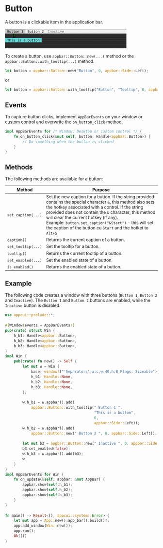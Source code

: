# Button

A button is a clickable item in the application bar.

<img src="img/button.png" width=400/>

To create a button, use `appbar::Button::new(...)` method or the `appbar::Button::with_tooltip(...)` method.

```rs
let button = appbar::Button::new("Button", 0, appbar::Side::Left);
```

or

```rs
let button = appbar::Button::with_tooltip("Button", "Tooltip", 0, appbar::Side::Left);
```

## Events

To capture button clicks, implement `AppBarEvents` on your window or custom control and overwrite the `on_button_click` method.

```rs
impl AppBarEvents for /* Window, Desktop or custom control */ {
    fn on_button_click(&mut self, button: Handle<appbar::Button>) {
        // Do something when the button is clicked
    }
}
```

## Methods

The following methods are available for a button:

| Method             | Purpose                                                                                                                                                                                                                                                                                                                                                                                           |
| ------------------ | ------------------------------------------------------------------------------------------------------------------------------------------------------------------------------------------------------------------------------------------------------------------------------------------------------------------------------------------------------------------------------------------------- |
| `set_caption(...)` | Set the new caption for a button. If the string provided contains the special character `&`, this method also sets the hotkey associated with a control. If the string provided does not contain the `&` character, this method will clear the current hotkey (if any).<br>Example: `button.set_caption("&Start")` - this will set the caption of the button cu `Start` and the hotket to `Alt+S` |
| `caption()`        | Returns the current caption of a button.                                                                                                                                                                                                                                                                                                                                                          |
| `set_tooltip(...)` | Set the tooltip for a button.                                                                                                                                                                                                                                                                                                                                                                     |
| `tooltip()`        | Returns the current tooltip of a button.                                                                                                                                                                                                                                                                                                                                                          |
| `set_enabled(...)` | Set the enabled state of a button.                                                                                                                                                                                                                                                                                                                                                                |
| `is_enabled()`     | Returns the enabled state of a button.                                                                                                                                                                                                                                                                                                                                                            |

## Example

The following code creates a window with three buttons (`Button 1`, `Button 2` and `Inactive`). The `Button 1` and `Button 2` buttons are enabled, while the `Inactive` button is disabled.

```rs
use appcui::prelude::*;

#[Window(events = AppBarEvents)]
pub(crate) struct Win {
    h_b1: Handle<appbar::Button>,
    h_b2: Handle<appbar::Button>,
    h_b3: Handle<appbar::Button>,
}
impl Win {
    pub(crate) fn new() -> Self {
        let mut w = Win {
            base: window!("'Separators',a:c,w:40,h:8,Flags: Sizeable"),
            h_b1: Handle::None,
            h_b2: Handle::None,
            h_b3: Handle::None,
        };

        w.h_b1 = w.appbar().add(
            appbar::Button::with_tooltip(" Button 1 ", 
                                         "This is a button", 
                                         0, 
                                         appbar::Side::Left));
        w.h_b2 = w.appbar().add(
            appbar::Button::new(" Button 2 ", 0, appbar::Side::Left));

        let mut b3 = appbar::Button::new(" Inactive ", 0, appbar::Side::Left);
        b3.set_enabled(false);
        w.h_b3 = w.appbar().add(b3);
        w
    }
}
impl AppBarEvents for Win {
    fn on_update(&self, appbar: &mut AppBar) {
        appbar.show(self.h_b1);
        appbar.show(self.h_b2);
        appbar.show(self.h_b3);
    }
}

fn main() -> Result<(), appcui::system::Error> {
    let mut app = App::new().app_bar().build()?;
    app.add_window(Win::new());
    app.run();
    Ok(())
}
```